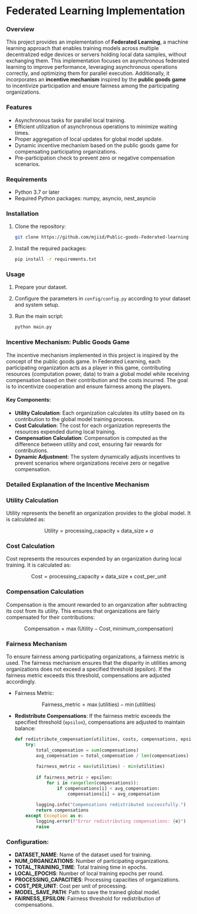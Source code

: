# Federated Learning Implementation
### Overview
This project provides an implementation of **Federated Learning**, a machine learning approach that enables training models across multiple decentralized edge devices or servers holding local data samples, without exchanging them. This implementation focuses on asynchronous federated learning to improve performance, leveraging asynchronous operations correctly, and optimizing them for parallel execution. Additionally, it incorporates an **incentive mechanism** inspired by the **public goods game** to incentivize participation and ensure fairness among the participating organizations.

### Features
- Asynchronous tasks for parallel local training.
- Efficient utilization of asynchronous operations to minimize waiting times.
- Proper aggregation of local updates for global model update.
- Dynamic incentive mechanism based on the public goods game for compensating participating organizations.
- Pre-participation check to prevent zero or negative compensation scenarios.

### Requirements
- Python 3.7 or later
- Required Python packages: numpy, asyncio, nest_asyncio

### Installation
1. Clone the repository:
    ```bash
    git clone https://github.com/mjiid/Public-goods-Federated-learning
    ```

2. Install the required packages:
    ```bash
    pip install -r requirements.txt
    ```

### Usage
1. Prepare your dataset.

2. Configure the parameters in `config/config.py` according to your dataset and system setup.

3. Run the main script:
    ```bash
    python main.py
    ```

### Incentive Mechanism: Public Goods Game
The incentive mechanism implemented in this project is inspired by the concept of the public goods game. In Federated Learning, each participating organization acts as a player in this game, contributing resources (computation power, data) to train a global model while receiving compensation based on their contribution and the costs incurred. The goal is to incentivize cooperation and ensure fairness among the players.

#### Key Components:
- **Utility Calculation**: Each organization calculates its utility based on its contribution to the global model training process.
- **Cost Calculation**: The cost for each organization represents the resources expended during local training.
- **Compensation Calculation**: Compensation is computed as the difference between utility and cost, ensuring fair rewards for contributions.
- **Dynamic Adjustment**: The system dynamically adjusts incentives to prevent scenarios where organizations receive zero or negative compensation.

### Detailed Explanation of the Incentive Mechanism

### Utility Calculation

Utility represents the benefit an organization provides to the global model. It is calculated as: 

$$ \text{Utility} = \text{processing_capacity} \times \text{data_size} \times \alpha $$

### Cost Calculation

Cost represents the resources expended by an organization during local training. It is calculated as: 

$$ \text{Cost} = \text{processing_capacity} \times \text{data_size} \times \text{cost_per_unit} $$

### Compensation Calculation

Compensation is the amount rewarded to an organization after subtracting its cost from its utility. This ensures that organizations are fairly compensated for their contributions: 

$$ \text{Compensation} = \max(\text{Utility} - \text{Cost}, \text{minimum_compensation}) $$

### Fairness Mechanism

To ensure fairness among participating organizations, a fairness metric is used. The fairness mechanism ensures that the disparity in utilities among organizations does not exceed a specified threshold (epsilon). If the fairness metric exceeds this threshold, compensations are adjusted accordingly.

- Fairness Metric: 

$$ \text{Fairness_metric} = \max(\text{utilities}) - \min(\text{utilities}) $$


- **Redistribute Compensations**: If the fairness metric exceeds the specified threshold (`epsilon`), compensations are adjusted to maintain balance:
  ```python
  def redistribute_compensation(utilities, costs, compensations, epsilon):
      try:
          total_compensation = sum(compensations)
          avg_compensation = total_compensation / len(compensations)
          
          fairness_metric = max(utilities) - min(utilities)
          
          if fairness_metric > epsilon:
              for i in range(len(compensations)):
                  if compensations[i] < avg_compensation:
                      compensations[i] = avg_compensation
          
          logging.info("Compensations redistributed successfully.")
          return compensations
      except Exception as e:
          logging.error(f"Error redistributing compensations: {e}")
          raise

### Configuration:
- **DATASET_NAME**: Name of the dataset used for training.
- **NUM_ORGANIZATIONS**: Number of participating organizations.
- **TOTAL_TRAINING_TIME**: Total training time in epochs.
- **LOCAL_EPOCHS**: Number of local training epochs per round.
- **PROCESSING_CAPACITIES**: Processing capacities of organizations.
- **COST_PER_UNIT**: Cost per unit of processing.
- **MODEL_SAVE_PATH**: Path to save the trained global model.
- **FAIRNESS_EPSILON**: Fairness threshold for redistribution of compensations.